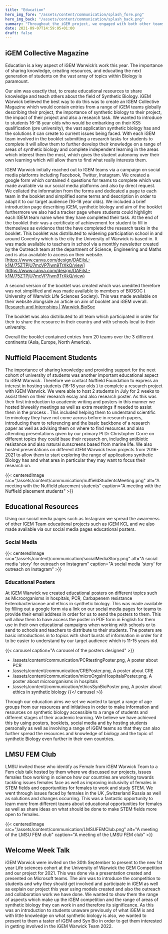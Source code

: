 ```yaml
---
title: "Education"
hero_img_fore: "/assets/content/communication/splash_fore.png"
hero_img_back: "/assets/content/communication/splash_back.png"
summary: "Throughout the iGEM project, we engaged with both other teams and other students, aiming to help with education and outreach throughout many communities"
date: 2021-09-07T14:59:05+01:00
draft: false
---
```


## iGEM Collective Magazine

Education is a key aspect of iGEM Warwick’s work this year. The importance of sharing knowledge, creating resources, and educating the next generation of students on the vast array of topics within Biology is paramount.

Our aim was exactly that, to create educational resources to share knowledge and teach others about the field of Synthetic Biology. iGEM Warwick believed the best way to do this was to create an IGEM Collective Magazine which would contain entries from a range of iGEM teams globally describing their project, the importance of synthetic biology to their project, the impact of their project and also a research task. We wanted to introduce to students 16-18 year olds who would be embarking on their KS5 qualification (pre university), the vast application synthetic biology has and the solutions it can create to current issues being faced. With each iGEM team involved in the booklet submitting a research tasks for students to complete it will allow them to further develop their knowledge on a range of areas of synthetic biology and complete independent learning in the areas which interest them the most, which gives the student autonomy over their own learning which will allow them to find what really interests them.

IGEM Warwick initially reached out to IGEM teams via a campaign on social media platforms including Facebook, Twitter, Instagram. We created a google form which contained 4 questions for teams to complete which was made available via our social media platforms and also by direct request. We collated the information from the forms and dedicated a page to each team in the booklet and simplified some terms and description in order to adapt it to our target audience (16-18 year olds). We included a brief introduction page describing iGEM, synthetic biology and aim of the booklet furthermore we also had a tracker page where students could highlight each IGEM team name when they have completed their task. At the end of the booklet their was a certificate of achievement for student to fill in themselves as evidence that the have completed the research tasks in the booklet. This booklet was distributed to widening participation school in and around Coventry which is the city the University of Warwick is based in. It was made available to teachers in school via a monthly newsletter created by the Outreach team at the department of Science, Engineering and Maths and is also available to access on their website.
[https://www.canva.com/design/DAEilsL-k1M/75ZTPjU7mcVP7iwn9TrXkQ/view](https://www.canva.com/design/DAEilsL-k1M/75ZTPjU7mcVP7iwn9TrXkQ/view)

 A second version of the booklet was created which was unedited therefore was not simplified and was made available to members of BIOSOC ( University of Warwick Life Sciences Society). This was made available on their website alongside an article on aim of booklet and iGEM overall.
 [Research and Internships | Warwick BioSoc](https://warwickbiosoc.wixsite.com/website/research-internships)

The booklet was also distributed to all team which participated in order for their to share the resource in their country and with schools local to their university.

Overall the booklet contained entries from 20 teams over the 3 different continents (Asia, Europe, North America).

 ## Nuffield Placement Students

The importance of sharing knowledge and providing support for the next cohort of university of students was another important educational aspect to iGEM Warwick. Therefore we contact Nuffield Foundation to express an interest in hosting students (16-18 year olds ) to complete a research project with iGEM Warwick. We were able to host 2 students in July for 2 weeks to assist them on their research essay and also research poster. As this was their first introduction to academic writing and posters in this manner we hosted biweekly meetings as well as extra meetings if needed to assist them in the process . This included helping them to understand scientific terminology they have not come across before in research papers, introducing them to referencing and the basic backbone of a research paper as well as advising them on where to find resources and also attending presentations given by our primary PI Dr Christopher Corre on different topics they could base their research on, including antibiotic resistance and also natural sunscreens based from marine life. We also hosted presentations on different iGEM Warwick team projects from 2016-2021 to allow them to start exploring the range of applications synthetic Biology has and what area in particular they may want to focus their research on.

{{< centeredImage
        src="/assets/content/communication/nuffieldStudentsMeeting.png"
        alt="A meeting with the Nuffield placement students"
        caption="A meeting with the Nuffield placement students" >}}




## Educational Resources

Using our social media pages such as Instagram we spread the awareness of other IGEM Team educational projects such as iGEM KCL and we also made available via our social media pages educational posters.

### Social Media

{{< centeredImage
        src="/assets/content/communication/socialMediaStory.png"
        alt="A social media 'story' for outreach on Instagram"
        caption="A social media 'story' for outreach on Instagram" >}}

### Educational Posters

At iGEM Warwick we created educational posters on different topics such as Microorganisms in hospitals, PCR, Carbapenem resistance Enterobacteriaceae and ethics in synthetic biology. This was made available by filling out a google form via a link on our social media pages for teams to provide their email address in order for us to send the posters to them. This will allow them to have access the poster in PDF form in English for them use in their own educational campaigns when working with schools or to send to schools and teachers to distribute to their students. The posters are basic introductions in to topics with short bursts of information in order for it to be easier to understand by our target audience which is 11-15 years old.

{{< carousel caption="A carousel of the posters designed" >}}
 - /assets/content/communication/PCRtestingPoster.png, A poster about PCR
 - /assets/content/communication/CREPoster.png, A poster about CRE
 - /assets/content/communication/microOrgsInHospitalsPoster.png, A poster about microorganisms in hospitals
 - /assets/content/communication/ethicsSynBioPoster.png, A poster about ethics in synthetic biology
{{</ carousel >}}

Through our education aims we set we wanted to target a range of age groups from our resources and initiatives in order to make information and resources on synthetic biology accessible to a range of students and different stages of their academic learning. We believe we have achieved this by using posters, booklets, social media and by hosting students personally as well as involving a range of iGEM teams so that they can also further spread the resources and knowledge of biology and the topic of synthetic Biology even further in their own countries.

## LMSU FEM Club

LMSU invited those who identify as Female from iGEM Warwick Team to a Fem club talk hosted by them where we discussed our projects, issues females face working in science how our countries are working towards tackling issues females face as well as improving inclusivity of females in STEM fields and opportunities for females to work and study STEM. We went through issues faced by females in the UK ,Switzerland Russia as well as solutions and changes occurring. This was a fantastic opportunity to learn more from different teams about educational opportunities for females as well as share ideas on what should be done to make STEM fields more open to females.

{{< centeredImage
        src="/assets/content/communication/LMSUFEMClub.png"
        alt="A meeting of the LMSU FEM club"
        caption="A meeting of the LMSU FEM club" >}}


## Welcome Week Talk

iGEM Warwick were invited on the 30th September to present to the new 1st year Life sciences  cohort at the University of Warwick the GEM Competition and our project for 2021. This was done via a presentation created and presented on Microsoft teams. The aim was to introduce the competition to students and why they should get involved and participate in iGEM as well as explain our project this year using models created and also the outreach and collaboration work we have done. We wanted to show them the range of aspects which make up the iGEM competition and the range of areas of synthetic biology they can work in and therefore its significance. As this was an introduction to students unaware previously of what iGEM is and with little knowledge on what synthetic biology is also, we wanted to present to them a taster of iGEM and Syn Bio in order to get them interested in getting involved in the iGEM Warwick Team 2022.
